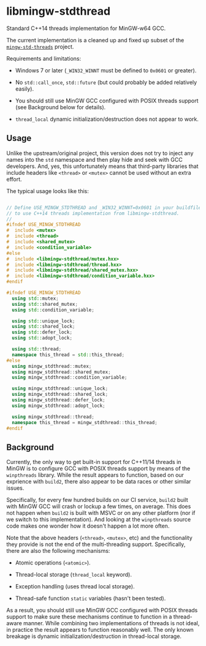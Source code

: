 # libmingw-stdthread

Standard C++14 threads implementation for MinGW-w64 GCC.

The current implementation is a cleaned up and fixed up subset of the
[`mingw-std-threads`][mingw-std-threads] project.

Requirements and limitations:

- Windows 7 or later (`_WIN32_WINNT` must be defined to `0x0601` or greater).

- No `std::call_once`, `std::future` (but could probably be added relatively
  easily).

- You should still use MinGW GCC configured with POSIX threads support
  (see Background below for details).

- `thread_local` dynamic initialization/destruction does not appear to work.


## Usage

Unlike the upstream/original project, this version does not try to inject any
names into the `std` namespace and then play hide and seek with GCC
developers. And, yes, this unfortunately means that third-party libraries
that include headers like `<thread>` or `<mutex>` cannot be used without
an extra effort.

The typical usage looks like this:

```c++

// Define USE_MINGW_STDTHREAD and _WIN32_WINNT=0x0601 in your buildfile
// to use C++14 threads implementation from libmingw-stdthread.
//
#ifndef USE_MINGW_STDTHREAD
#  include <mutex>
#  include <thread>
#  include <shared_mutex>
#  include <condition_variable>
#else
#  include <libmingw-stdthread/mutex.hxx>
#  include <libmingw-stdthread/thread.hxx>
#  include <libmingw-stdthread/shared_mutex.hxx>
#  include <libmingw-stdthread/condition_variable.hxx>
#endif

#ifndef USE_MINGW_STDTHREAD
  using std::mutex;
  using std::shared_mutex;
  using std::condition_variable;

  using std::unique_lock;
  using std::shared_lock;
  using std::defer_lock;
  using std::adopt_lock;

  using std::thread;
  namespace this_thread = std::this_thread;
#else
  using mingw_stdthread::mutex;
  using mingw_stdthread::shared_mutex;
  using mingw_stdthread::condition_variable;

  using mingw_stdthread::unique_lock;
  using mingw_stdthread::shared_lock;
  using mingw_stdthread::defer_lock;
  using mingw_stdthread::adopt_lock;

  using mingw_stdthread::thread;
  namespace this_thread = mingw_stdthread::this_thread;
#endif

```

## Background

Currently, the only way to get built-in support for C++11/14 threads in MinGW
is to configure GCC with POSIX threads support by means of the `winpthreads`
library. While the result appears to function, based on our exprience with
`build2`, there also appear to be data races or other similar issues.

Specifically, for every few hundred builds on our CI service, `build2` built
with MinGW GCC will crash or lockup a few times, on average. This does not
happen when `build2` is built with MSVC or on any other platform (nor if we
switch to this implementation). And looking at the `winpthreads` source code
makes one wonder how it doesn't happen a lot more often.

Note that the above headers (`<thread>`, `<mutex>`, etc) and the functionality
they provide is not the end of the multi-threading support. Specifically,
there are also the following mechanisms:

- Atomic operations (`<atomic>`).

- Thread-local storage (`thread_local` keyword).

- Exception handling (uses thread local storage).

- Thread-safe function `static` variables (hasn't been tested).

As a result, you should still use MinGW GCC configured with POSIX threads
support to make sure these mechanisms continue to function in a thread-aware
manner. While combining two implementations of threads is not ideal, in
practice the result appears to function reasonably well. The only known
breakage is dynamic initialization/destruction in thread-local storage.


[mingw-std-threads]: https://github.com/meganz/mingw-std-threads
